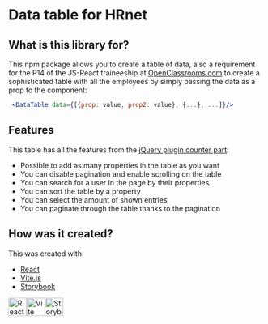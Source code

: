 # Data table for HRnet

## What is this library for?

This npm package allows you to create a table of data, also a requirement for the P14 of the JS-React traineeship at [OpenClassrooms.com](OpenClassrooms.com) to create a sophisticated table with all the employees by simply passing the data as a prop to the component:

```jsx
 <DataTable data={[{prop: value, prop2: value}, {...}, ...]}/>
```

## Features

This table has all the features from the [jQuery plugin counter part](https://github.com/DataTables/DataTablesSrc):

- Possible to add as many properties in the table as you want
- You can disable pagination and enable scrolling on the table
- You can search for a user in the page by their properties
- You can sort the table by a property
- You can select the amount of shown entries
- You can paginate through the table thanks to the pagination

## How was it created?

This was created with:
- [React](https://reactjs.org/)
- [Vite.js](https://vitejs.dev/)
- [Storybook](https://storybook.js.org/)

<a href="https://reactjs.org/" rel="nofollow"><img src="https://raw.githubusercontent.com/danielcranney/readme-generator/main/public/icons/skills/react-colored.svg" width="36" height="36" alt="React" style="max-width: 100%;"></a><a href="https://vitejs.dev/" ><img src="https://vitejs.dev/logo-with-shadow.png" alt="Vite logo" width="36" height="36"/></a><a href="https://storybook.js.org/"><img src="https://external-content.duckduckgo.com/iu/?u=https%3A%2F%2Ftse1.mm.bing.net%2Fth%3Fid%3DOIP.UC0Jrq0CwZtrFmkXMeMOyAAAAA%26pid%3DApi&f=1&ipt=0cd0b39f5a910bc87e30d377f29fb1a6c42be1e8cd8d7c3512170815447285ba&ipo=images" alt="Storybook logo"  width="36" height="36"/></a>
